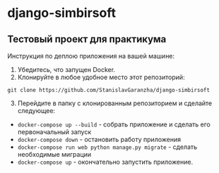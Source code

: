 # django-simbirsoft
## Тестовый проект для практикума

Инструкция по деплою приложения на вашей машине:
1. Убедитесь, что запущен Docker.
2. Клонируйте в любое удобное место этот репозиторий:

`git clone https://github.com/StanislavGaranzha/django-simbirsoft`

3. Перейдите в папку с клонированным репозиторием и сделайте следующее:
- `docker-compose up --build` - собрать приложение и сделать его первоначальный запуск
- `docker-compose down` - остановить работу приложения
- `docker-compose run web python manage.py migrate` - сделать необходимые миграции
- `docker-compose up` - окончательно запустить приложение.

